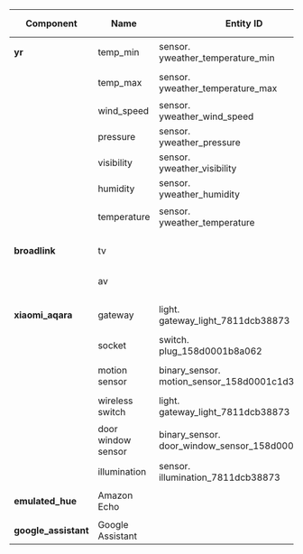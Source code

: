 | Component              | Name               | Entity ID                                       | Friendly Name | HomeBridge Name | Hue Name   |
| ---------------------- |--------------------| ------------------------------------------------|---------------|-----------------|------------|
| <b>yr</b>              | temp_min           | sensor.<br>yweather_temperature_min                 | 最低温度       | 最低温度         |            |
|                        | temp_max           | sensor.<br>yweather_temperature_max                 | 最高温度       | 最高温度         |            |
|                        | wind_speed         | sensor.<br>yweather_wind_speed                      | 风速           | 风速            |            |
|                        | pressure           | sensor.<br>yweather_pressure                        | 气压           | 气压            |            |
|                        | visibility         | sensor.<br>yweather_visibility                      | 能见度         | 能见度          |             |
|                        | humidity           | sensor.<br>yweather_humidity                        | 湿度           | 湿度            |            |
|                        | temperature        | sensor.<br>yweather_temperature                     | 当前温度       | 当前温度         |            |
|                        |                    |                                                     |                |                 |           |
| <b>broadlink<b>        | tv                 |                                                    | 客厅电视(TV)    |                 |           |
|                        | av                 |                                                    | 客厅电视(TV)    |                 |           |
|                        |                    |                                                    |                |                 |           |
| <b>xiaomi_aqara<b>     | gateway            | light.<br>gateway_light_7811dcb38873                | 小米网关灯      | 小米网关灯       | light 1   |
|                        | socket             | switch.<br>plug_158d0001b8a062                      | 小米插座        | 小米插座         | socket 1|
|                        | motion sensor      | binary_sensor.<br>motion_sensor_158d0001c1d36a      | 人体传感器      | 人体传感器       |           |
|                        | wireless switch    | light.<br>gateway_light_7811dcb38873                | 无线开关        | 无线开关         | switch 1|
|                        | door window sensor | binary_sensor.<br>door_window_sensor_158d0001bf930f | 门窗传感器      | 门窗传感器       |           |
|                        | illumination       | sensor.<br>illumination_7811dcb38873                | 照明            | 照明            |           | 
|                        |                    |                                                     |                 |                 |         |
| <b>emulated_hue<b>     | Amazon Echo        |                                                    |                 |                 |          |
|                        |                    |                                                    |                 |                 |          |
| <b>google_assistant<b> | Google Assistant   |                                                    |                 |                 |          |
